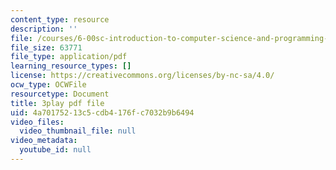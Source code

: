 ```yaml
---
content_type: resource
description: ''
file: /courses/6-00sc-introduction-to-computer-science-and-programming-spring-2011/4a70175213c5cdb4176fc7032b9b6494_8I0BmT1ccuw.pdf
file_size: 63771
file_type: application/pdf
learning_resource_types: []
license: https://creativecommons.org/licenses/by-nc-sa/4.0/
ocw_type: OCWFile
resourcetype: Document
title: 3play pdf file
uid: 4a701752-13c5-cdb4-176f-c7032b9b6494
video_files:
  video_thumbnail_file: null
video_metadata:
  youtube_id: null
---
```

